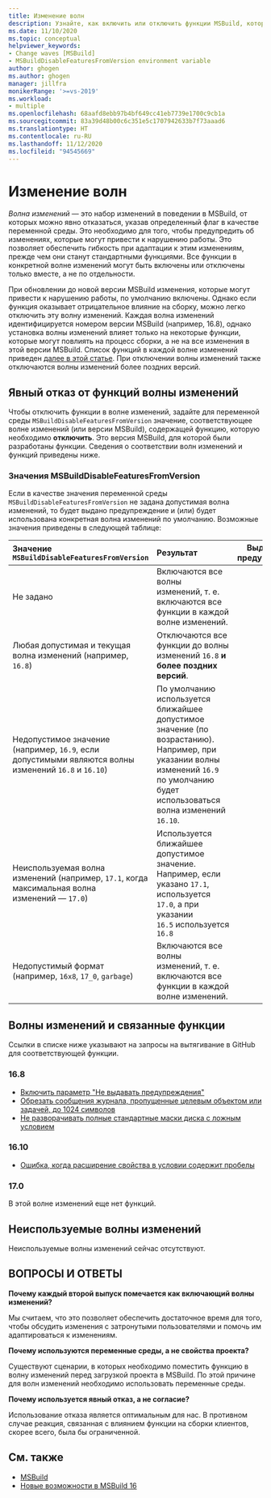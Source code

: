 ```yaml
---
title: Изменение волн
description: Узнайте, как включить или отключить функции MSBuild, которые могут привести к нарушению работы.
ms.date: 11/10/2020
ms.topic: conceptual
helpviewer_keywords:
- Change waves [MSBuild]
- MSBuildDisableFeaturesFromVersion environment variable
author: ghogen
ms.author: ghogen
manager: jillfra
monikerRange: '>=vs-2019'
ms.workload:
- multiple
ms.openlocfilehash: 68aafd8ebb97b4bf649cc41eb7739e1700c9cb1a
ms.sourcegitcommit: 83a39d48b00c6c351e5c1707942633b7f73aaad6
ms.translationtype: HT
ms.contentlocale: ru-RU
ms.lasthandoff: 11/12/2020
ms.locfileid: "94545669"
---
```

# <a name="change-waves"></a>Изменение волн

*Волна изменений* — это набор изменений в поведении в MSBuild, от которых можно явно отказаться, указав определенный флаг в качестве переменной среды. Это необходимо для того, чтобы предупредить об изменениях, которые могут привести к нарушению работы. Это позволяет обеспечить гибкость при адаптации к этим изменениям, прежде чем они станут стандартными функциями. Все функции в конкретной волне изменений могут быть включены или отключены только вместе, а не по отдельности.

При обновлении до новой версии MSBuild изменения, которые могут привести к нарушению работы, по умолчанию включены. Однако если функция оказывает отрицательное влияние на сборку, можно легко отключить эту волну изменений. Каждая волна изменений идентифицируется номером версии MSBuild (например, 16.8), однако установка волны изменений влияет только на некоторые функции, которые могут повлиять на процесс сборки, а не на все изменения в этой версии MSBuild. Список функций в каждой волне изменений приведен [далее в этой статье](#change-waves-and-associated-features). При отключении волны изменений также отключаются волны изменений более поздних версий.

## <a name="opt-out-of-change-wave-features"></a>Явный отказ от функций волны изменений

Чтобы отключить функции в волне изменений, задайте для переменной среды `MSBuildDisableFeaturesFromVersion` значение, соответствующее волне изменений (или версии MSBuild), содержащей функцию, которую необходимо **отключить**. Это версия MSBuild, для которой были разработаны функции. Сведения о соответствии волн изменений и функций приведены ниже.

### <a name="msbuilddisablefeaturesfromversion-values"></a>Значения MSBuildDisableFeaturesFromVersion

Если в качестве значения переменной среды `MSBuildDisableFeaturesFromVersion` не задана допустимая волна изменений, то будет выдано предупреждение и (или) будет использована конкретная волна изменений по умолчанию. Возможные значения приведены в следующей таблице:

| Значение `MSBuildDisableFeaturesFromVersion`                         | Результат        | Выдается ли предупреждение |
| :-------------                                                    | :----------   | :----------: |
| Не задано                                                             | Включаются все волны изменений, т. е. включаются все функции в каждой волне изменений.               | нет   |
| Любая допустимая и текущая волна изменений (например, `16.8`)                      | Отключаются все функции до волны изменений `16.8` **и более поздних версий**.                                           | нет   |
| Недопустимое значение (например, `16.9`, если допустимыми являются волны изменений `16.8` и `16.10`)| По умолчанию используется ближайшее допустимое значение (по возрастанию). Например, при указании волны изменений `16.9` по умолчанию будет использоваться волна изменений `16.10`.               | нет   |
| Неиспользуемая волна изменений (например, `17.1`, когда максимальная волна изменений — `17.0`)      | Используется ближайшее допустимое значение. Например, если указано `17.1`, используется `17.0`, а при указании `16.5` используется `16.8`                    | Да  |
| Недопустимый формат (например, `16x8`, `17_0`, `garbage`)                    | Включаются все волны изменений, т. е. включаются все функции в каждой волне изменений.               | Да  |

## <a name="change-waves-and-associated-features"></a>Волны изменений и связанные функции

Ссылки в списке ниже указывают на запросы на вытягивание в GitHub для соответствующей функции.

### <a name="168"></a>16.8

- [Включить параметр "Не выдавать предупреждения"](https://github.com/dotnet/msbuild/pull/5671)
- [Обрезать сообщения журнала, пропущенные целевым объектом или задачей, до 1024 символов](https://github.com/dotnet/msbuild/pull/5553)
- [Не разворачивать полные стандартные маски диска с ложным условием](https://github.com/dotnet/msbuild/pull/5669)

### <a name="1610"></a>16.10

- [Ошибка, когда расширение свойства в условии содержит пробелы](https://github.com/dotnet/msbuild/pull/5672)

### <a name="170"></a>17.0

В этой волне изменений еще нет функций.

## <a name="change-waves-that-are-out-of-rotation"></a>Неиспользуемые волны изменений

Неиспользуемые волны изменений сейчас отсутствуют.

## <a name="faq"></a>ВОПРОСЫ И ОТВЕТЫ

**Почему каждый второй выпуск помечается как включающий волны изменений?**

Мы считаем, что это позволяет обеспечить достаточное время для того, чтобы обсудить изменения с затронутыми пользователями и помочь им адаптироваться к изменениям.

**Почему используются переменные среды, а не свойства проекта?**

Существуют сценарии, в которых необходимо поместить функцию в волну изменений перед загрузкой проекта в MSBuild. По этой причине для волн изменений необходимо использовать переменные среды.

**Почему используется явный отказ, а не согласие?**

Использование отказа является оптимальным для нас. В противном случае реакция, связанная с влиянием функции на сборки клиентов, скорее всего, была бы ограниченной.

## <a name="see-also"></a>См. также

- [MSBuild](msbuild.md)
- [Новые возможности в MSBuild 16](whats-new-msbuild-16-0.md)
